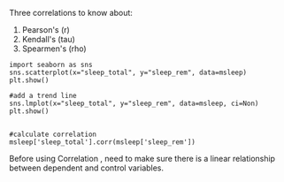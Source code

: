 Three correlations to know about:
1. Pearson's (r)
2. Kendall's (tau)
3. Spearmen's (rho)


```
import seaborn as sns
sns.scatterplot(x="sleep_total", y="sleep_rem", data=msleep)
plt.show()

#add a trend line
sns.lmplot(x="sleep_total", y="sleep_rem", data=msleep, ci=Non)
plt.show()


#calculate correlation
msleep['sleep_total'].corr(msleep['sleep_rem'])

```


Before using Correlation , need to make sure there is a linear relationship between dependent and control variables. 
